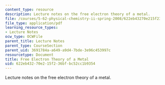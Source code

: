 ```yaml
---
content_type: resource
description: Lecture notes on the free electron theory of a metal.
file: /courses/5-62-physical-chemistry-ii-spring-2008/622eb43270e215f236bfbc52cc1b9354_24_562ln08.pdf
file_type: application/pdf
learning_resource_types:
- Lecture Notes
ocw_type: OCWFile
parent_title: Lecture Notes
parent_type: CourseSection
parent_uid: 3691784a-a649-a9d4-7bde-3e96c453997c
resourcetype: Document
title: Free Electron Theory of a Metal
uid: 622eb432-70e2-15f2-36bf-bc52cc1b9354
---
```

Lecture notes on the free electron theory of a metal.

